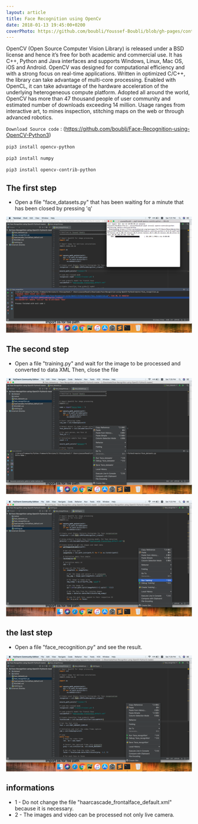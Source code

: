 ```yaml
---
layout: article
title: Face Recognition using OpenCv
date: 2018-01-13 19:45:00+0200
coverPhoto: https://github.com/boubli/Youssef-Boubli/blob/gh-pages/contents/images/2019/01/Opencv-python.png?raw=true
---
```


OpenCV (Open Source Computer Vision Library) is released under a BSD license and hence it’s free for both academic and commercial use. It has C++, Python and Java interfaces and supports Windows, Linux, Mac OS, iOS and Android. OpenCV was designed for computational efficiency and with a strong focus on real-time applications. Written in optimized C/C++, the library can take advantage of multi-core processing. Enabled with OpenCL, it can take advantage of the hardware acceleration of the underlying heterogeneous compute platform.
Adopted all around the world, OpenCV has more than 47 thousand people of user community and estimated number of downloads exceeding 14 million. Usage ranges from interactive art, to mines inspection, stitching maps on the web or through advanced robotics.


`Download Source code` : (https://github.com/boubli/Face-Recognition-using-OpenCV-Python3)

 `pip3 install opencv-python`

 `pip3 install numpy`

 `pip3 install opencv-contrib-python`

## The first step
* Open a file "face_datasets.py" that has been waiting for a minute that has been closed by pressing 'q'

![](https://github.com/boubli/Youssef-Boubli/blob/gh-pages/contents/images/2019/01/51076992-b390e100-1697-11e9-9be1-ed5c63a067a6.png?raw=true)

## The second step
* Open a file "training.py" and wait for the image to be processed and converted to data XML Then, close the file

![](https://github.com/boubli/Youssef-Boubli/blob/gh-pages/contents/images/2019/01/51077003-e76c0680-1697-11e9-931d-18dd51c68827.png?raw=true)

![](https://github.com/boubli/Youssef-Boubli/blob/gh-pages/contents/images/2019/01/51077012-12eef100-1698-11e9-91be-f9f7032b5dbe.png?raw=true)

## the last step
* Open a file "face_recognition.py" and see the result.

![](https://github.com/boubli/Youssef-Boubli/blob/gh-pages/contents/images/2019/01/51077018-40d43580-1698-11e9-8865-4eb96506a4a0.png?raw=true)

## informations
* 1 - Do not change the file "haarcascade_frontalface_default.xml" because it is necessary.
* 2 - The images and video can be processed not only live camera.


